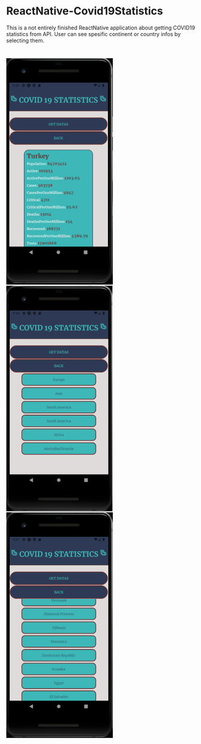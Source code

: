 # ReactNative-Covid19Statistics
This is a not entirely finished ReactNative application about getting COVID19 statistics from API. User can see spesific continent or country infos by selecting them.

#
![Alt text](COVID19-2.png) 
![Alt text](COVID19.png) 
![Alt text](COVID19-3.png) 


